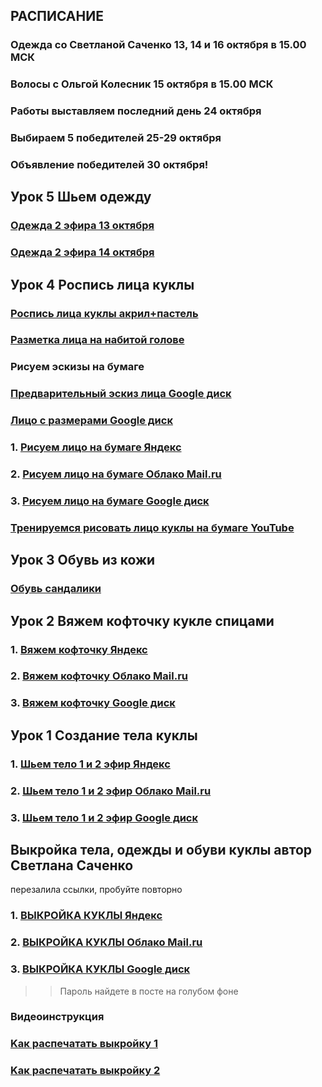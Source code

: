 ## РАСПИСАНИЕ
### Одежда со Светланой Саченко 13, 14 и 16 октября в 15.00 МСК
### Волосы с Ольгой Колесник 15 октября в 15.00 МСК

### Работы выставляем последний день 24 октября
### Выбираем 5 победителей 25-29 октября
### Объявление победителей 30 октября!


## Урок 5 Шьем одежду
### [Одежда 2 эфира 13 октября](https://drive.google.com/file/d/1BVRVcUhwy-4isfaswEZpo8QEoq3NrSyZ/view?usp=sharing)
### [Одежда 2 эфира 14 октября](https://drive.google.com/file/d/1zJYgk0BCnZrpGXT0Hm8x3jQrD-KtZMAK/view?usp=sharing)

## Урок 4 Роспись лица куклы 

### [Роспись лица куклы акрил+пастель](https://drive.google.com/file/d/1cGzGNFmQ2YfMS2qkBK0iqf7x_EaJapSr/view?usp=sharing)

### [Разметка лица на набитой голове](https://drive.google.com/file/d/1ruwY_KWMtjAmXVfy0O4r_ZyVoONGpBfd/view?usp=sharing)

### Рисуем эскизы на бумаге

### [Предварительный эскиз лица Google диск](https://drive.google.com/file/d/145etVwajjhe1r3A3hk3vmA78kennh-4-/view?usp=drivesdk)
### [Лицо с размерами Google диск](https://drive.google.com/file/d/1Qd9ElYSoPcx_WDzrM0dD7YZD1Fb8qxl2/view?usp=sharing)

### 1. [Рисуем лицо на бумаге Яндекс](https://yadi.sk/d/mlPWeFFqneWYyw)
### 2. [Рисуем лицо на бумаге Облако Mail.ru](https://cloud.mail.ru/public/5vVN/49aT6RKrU)
### 3. [Рисуем лицо на бумаге Google диск](https://drive.google.com/file/d/1zeDMVaZxvJ47P_b6QARvdAhuQPJZyk-u/view?usp=sharing)

### [Тренируемся рисовать лицо куклы на бумаге YouTube](https://youtu.be/PY8D7pzAEyM)


## Урок 3 Обувь из кожи

### [Обувь сандалики](https://drive.google.com/file/d/1LhUfyuoBvxyRL9IwYctJkWZ56-UVpKlK/view?usp=sharing)


## Урок 2 Вяжем кофточку кукле спицами

### 1. [Вяжем кофточку Яндекс](https://yadi.sk/d/eEIlQkHPhgkBMg)
 
### 2. [Вяжем кофточку Облако Mail.ru](https://cloud.mail.ru/public/5aqc/4M7K617Fp)
 
### 3. [Вяжем кофточку Google диск](https://drive.google.com/file/d/1Gku4h8WGIZuEWdDVnazBQcdR1tx1QPfk/view?usp=sharing)


## Урок 1 Создание тела куклы

### 1. [Шьем тело 1 и 2 эфир Яндекс](https://yadi.sk/d/U-ewLY_aF48VqA)
 
### 2. [Шьем тело 1 и 2 эфир Облако Mail.ru](https://cloud.mail.ru/public/2zsC/27hccfu43)
 
### 3. [Шьем тело 1 и 2 эфир Google диск](https://drive.google.com/open?id=18GipxD8KsEShq3A2j-FsUdmbSBpqVHmr)



## Выкройка тела, одежды и обуви куклы автор Светлана Саченко 
перезалила ссылки, пробуйте повторно
 
### 1. [ВЫКРОЙКА КУКЛЫ Яндекс](https://yadi.sk/d/bYJ6DSDoRC22ww)
 
### 2. [ВЫКРОЙКА КУКЛЫ Облако Mail.ru](https://cloud.mail.ru/public/v7jM/4uYhrVd5p)
 
### 3. [ВЫКРОЙКА КУКЛЫ Google диск](https://drive.google.com/file/d/1JO_CCw0ELHRqXBIi-Zpppm2kYlO3DvxI/view?usp=sharing)
 
>> Пароль найдете в посте на голубом фоне 
 
### Видеоинструкция

### [Kак распечатать выкройку 1](https://youtu.be/-pD-CA23ALA)
### [Kак распечатать выкройку 2](https://youtu.be/w7LxMWOIVJg)
 
